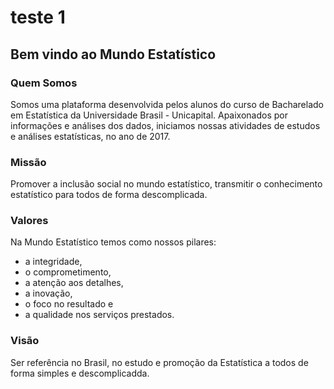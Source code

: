 # teste 1
## Bem vindo ao Mundo Estatístico


### Quem Somos
Somos uma plataforma desenvolvida pelos alunos do curso  de Bacharelado em Estatística da Universidade Brasil - Unicapital.
Apaixonados por informações e análises dos dados, iniciamos nossas atividades de estudos e análises estatísticas, no ano de 2017.
 
### Missão
Promover a inclusão social no mundo estatístico, transmitir o conhecimento estatístico para todos de forma descomplicada.
 
### Valores
Na Mundo Estatístico temos como nossos pilares:
* a integridade,
* o comprometimento,
* a atenção aos detalhes,
* a inovação,
* o foco no resultado e 
* a qualidade nos serviços prestados.

### Visão
Ser referência no Brasil, no estudo e promoção da Estatística a todos de forma simples e descomplicadda.
